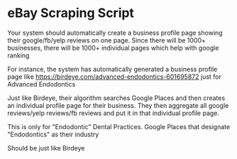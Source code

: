 # eBay Scraping Script

Your system should automatically create a business profile page  showing their google/fb/yelp reviews on one page. Since there will be 1000+ businesses, there will be 1000+ individual pages which help with google ranking

For instance, the system has automatically generated a business profile page like https://birdeye.com/advanced-endodontics-601695872   just for Advanced Endodontics

Just like Birdeye, their algorithm searches Google Places and then creates an individual profile page for their business. They then aggregate all google reviews/yelp reviews/fb reviews and put it in that individual profile page.

This is only for "Endodontic" Dental Practices. Google Places that designate "Endodontics" as their industry

Should be just like Birdeye
